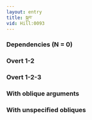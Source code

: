 ```yaml
---
layout: entry
title: སྐྲབ་
vid: Hill:0093
---
```

### Dependencies (N = 0)


### Overt 1-2


### Overt 1-2-3


### With oblique arguments


### With unspecified obliques
